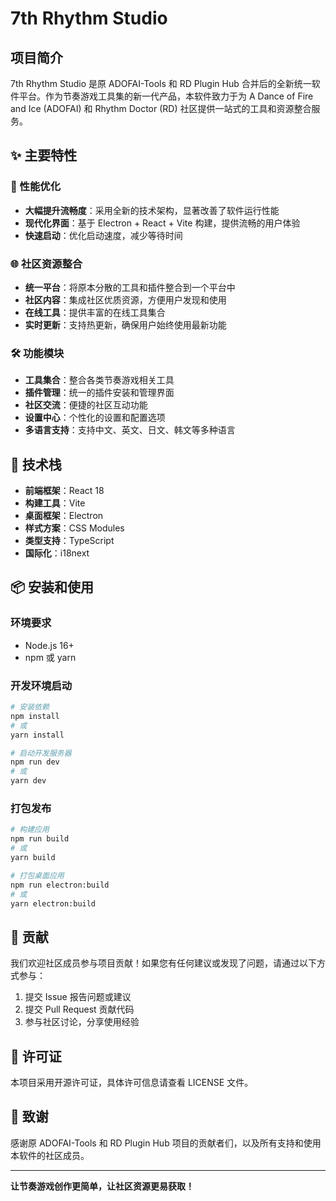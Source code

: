 # 7th Rhythm Studio

## 项目简介

7th Rhythm Studio 是原 ADOFAI-Tools 和 RD Plugin Hub 合并后的全新统一软件平台。作为节奏游戏工具集的新一代产品，本软件致力于为 A Dance of Fire and Ice (ADOFAI) 和 Rhythm Doctor (RD) 社区提供一站式的工具和资源整合服务。

## ✨ 主要特性

### 🚀 性能优化
- **大幅提升流畅度**：采用全新的技术架构，显著改善了软件运行性能
- **现代化界面**：基于 Electron + React + Vite 构建，提供流畅的用户体验
- **快速启动**：优化启动速度，减少等待时间

### 🌐 社区资源整合
- **统一平台**：将原本分散的工具和插件整合到一个平台中
- **社区内容**：集成社区优质资源，方便用户发现和使用
- **在线工具**：提供丰富的在线工具集合
- **实时更新**：支持热更新，确保用户始终使用最新功能

### 🛠️ 功能模块
- **工具集合**：整合各类节奏游戏相关工具
- **插件管理**：统一的插件安装和管理界面
- **社区交流**：便捷的社区互动功能
- **设置中心**：个性化的设置和配置选项
- **多语言支持**：支持中文、英文、日文、韩文等多种语言

## 🔧 技术栈

- **前端框架**：React 18
- **构建工具**：Vite
- **桌面框架**：Electron
- **样式方案**：CSS Modules
- **类型支持**：TypeScript
- **国际化**：i18next

## 📦 安装和使用

### 环境要求
- Node.js 16+
- npm 或 yarn

### 开发环境启动
```bash
# 安装依赖
npm install
# 或
yarn install

# 启动开发服务器
npm run dev
# 或
yarn dev
```

### 打包发布
```bash
# 构建应用
npm run build
# 或
yarn build

# 打包桌面应用
npm run electron:build
# 或
yarn electron:build
```

## 🤝 贡献

我们欢迎社区成员参与项目贡献！如果您有任何建议或发现了问题，请通过以下方式参与：

1. 提交 Issue 报告问题或建议
2. 提交 Pull Request 贡献代码
3. 参与社区讨论，分享使用经验

## 📄 许可证

本项目采用开源许可证，具体许可信息请查看 LICENSE 文件。

## 🙏 致谢

感谢原 ADOFAI-Tools 和 RD Plugin Hub 项目的贡献者们，以及所有支持和使用本软件的社区成员。

---

**让节奏游戏创作更简单，让社区资源更易获取！**